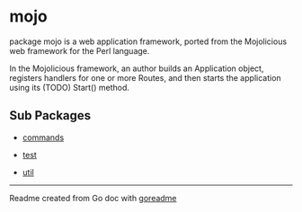# mojo

package mojo is a web application framework, ported from the
Mojolicious web framework for the Perl language.

In the Mojolicious framework, an author builds an Application object,
registers handlers for one or more Routes, and then starts the
application using its (TODO) Start() method.

## Sub Packages

* [commands](./commands)

* [test](./test)

* [util](./util)

---
Readme created from Go doc with [goreadme](https://github.com/posener/goreadme)
